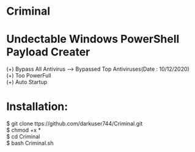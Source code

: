 # Criminal
# Undectable Windows PowerShell Payload Creater <br>
(+) Bypass All Antivirus --> Bypassed Top Antiviruses(Date : 10/12/2020)<br>
(+) Too PowerFull <br>
(+) Auto Startup <br>

# Installation:<br>
$ git clone ttps://github.com/darkuser744/Criminal.git<br>
$ chmod +x *<br>
$ cd Criminal <br>
$ bash Criminal.sh<br>
